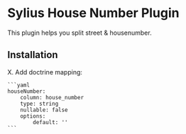 # Sylius House Number Plugin

This plugin helps you split street & housenumber.

## Installation

X. Add doctrine mapping:

    ```yaml
    houseNumber:
        column: house_number
        type: string
        nullable: false
        options:
            default: ''
    ```

